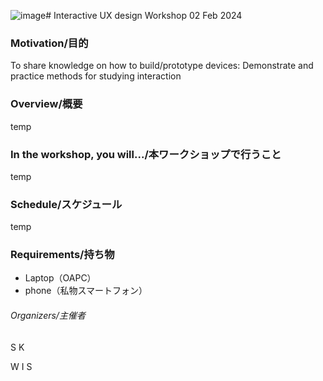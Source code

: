 ![image](https://github.com/rye-m/tiltybot_workshop/assets/120436433/da517744-8476-4815-bbb8-ee1ecd834e29)# Interactive UX design Workshop
02 Feb 2024


### Motivation/目的
To share knowledge on how to build/prototype devices: Demonstrate and practice methods for studying interaction

### Overview/概要
temp


### In the workshop, you will.../本ワークショップで行うこと
temp

### Schedule/スケジュール
temp

### Requirements/持ち物
- Laptop（OAPC）
- phone（私物スマートフォン）



###### Organizers/主催者
S
K

W
I
S

